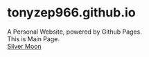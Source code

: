 # tonyzep966.github.io
A Personal Website, powered by Github Pages.  
This is Main Page.  
[Silver Moon](https://tonyzep966.github.io)
